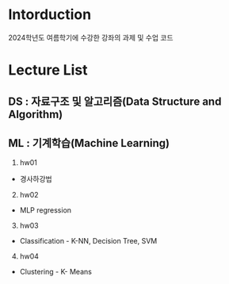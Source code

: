 # Intorduction
2024학년도 여름학기에 수강한 강좌의 과제 및 수업 코드

# Lecture List
## DS : 자료구조 및 알고리즘(Data Structure and Algorithm)

## ML : 기계학습(Machine Learning)
1. hw01
- 경사하강법

2.  hw02
- MLP regression

3. hw03
- Classification - K-NN, Decision Tree, SVM

4.  hw04
- Clustering - K- Means
